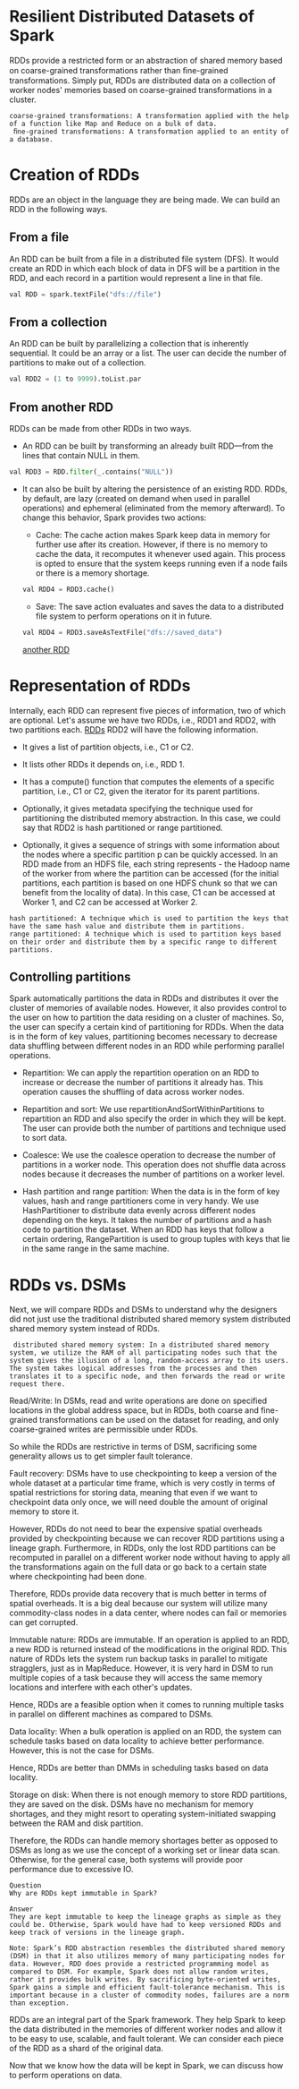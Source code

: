 # Resilient Distributed Datasets of Spark
RDDs provide a restricted form or an abstraction of shared memory based on coarse-grained transformations rather than ﬁne-grained transformations. Simply put, RDDs are distributed data on a collection of worker nodes' memories based on coarse-grained transformations in a cluster.
```
coarse-grained transformations: A transformation applied with the help of a function like Map and Reduce on a bulk of data.
 ﬁne-grained transformations: A transformation applied to an entity of a database.
```

# Creation of RDDs
RDDs are an object in the language they are being made. We can build an RDD in the following ways.

## From a file
An RDD can be built from a file in a distributed file system (DFS). It would create an RDD in which each block of data in DFS will be a partition in the RDD, and each record in a partition would represent a line in that file.
```python
val RDD = spark.textFile("dfs://file")
```
## From a collection
An RDD can be built by parallelizing a collection that is inherently sequential. It could be an array or a list. The user can decide the number of partitions to make out of a collection.
```python
val RDD2 = (1 to 9999).toList.par
```

## From another RDD
RDDs can be made from other RDDs in two ways.

- An RDD can be built by transforming an already built RDD––from the lines that contain NULL in them.
```python
val RDD3 = RDD.filter(_.contains("NULL"))
```
- It can also be built by altering the persistence of an existing RDD. RDDs, by default, are lazy (created on demand when used in parallel operations) and ephemeral (eliminated from the memory afterward). To change this behavior, Spark provides two actions:

    - Cache: The cache action makes Spark keep data in memory for further use after its creation. However, if there is no memory to cache the data, it recomputes it whenever used again. This process is opted to ensure that the system keeps running even if a node fails or there is a memory shortage.
    ```python
    val RDD4 = RDD3.cache()
    ```
    - Save: The save action evaluates and saves the data to a distributed file system to perform operations on it in future.
    ```python
    val RDD4 = RDD3.saveAsTextFile("dfs://saved_data")
    ```
    [another RDD](./rdd)
# Representation of RDDs
Internally, each RDD can represent five pieces of information, two of which are optional. Let's assume we have two RDDs, i.e., RDD1 and RDD2, with two partitions each.
[RDDs](./rdds.png)
RDD2 will have the following information.

- It gives a list of partition objects, i.e., C1 or C2.

- It lists other RDDs it depends on, i.e., RDD 1.

- It has a compute() function that computes the elements of a specific partition, i.e., C1 or C2, given the iterator for its parent partitions.

- Optionally, it gives metadata specifying the technique used for partitioning the distributed memory abstraction. In this case, we could say that RDD2 is hash partitioned or range partitioned.

- Optionally, it gives a sequence of strings with some information about the nodes where a specific partition p can be quickly accessed. In an RDD made from an HDFS file, each string represents - the Hadoop name of the worker from where the partition can be accessed (for the initial partitions, each partition is based on one HDFS chunk so that we can benefit from the locality of data). In this case, C1 can be accessed at Worker 1, and C2 can be accessed at Worker 2.

```
hash partitioned: A technique which is used to partition the keys that have the same hash value and distribute them in partitions.
range partitioned: A technique which is used to partition keys based on their order and distribute them by a specific range to different partitions.
```


## Controlling partitions
Spark automatically partitions the data in RDDs and distributes it over the cluster of memories of available nodes. However, it also provides control to the user on how to partition the data residing on a cluster of machines. So, the user can specify a certain kind of partitioning for RDDs. When the data is in the form of key values, partitioning becomes necessary to decrease data shuffling between different nodes in an RDD while performing parallel operations.

- Repartition: We can apply the repartition operation on an RDD to increase or decrease the number of partitions it already has. This operation causes the shuffling of data across worker nodes.

- Repartition and sort: We use repartitionAndSortWithinPartitions to repartition an RDD and also specify the order in which they will be kept. The user can provide both the number of partitions and technique used to sort data.

- Coalesce: We use the coalesce operation to decrease the number of partitions in a worker node. This operation does not shuffle data across nodes because it decreases the number of partitions on a worker level.

- Hash partition and range partition: When the data is in the form of key values, hash and range partitioners come in very handy. We use HashPartitioner to distribute data evenly across different nodes depending on the keys. It takes the number of partitions and a hash code to partition the dataset. When an RDD has keys that follow a certain ordering, RangePartition is used to group tuples with keys that lie in the same range in the same machine.


# RDDs vs. DSMs
Next, we will compare RDDs and DSMs to understand why the designers did not just use the traditional distributed shared memory system distributed shared memory system instead of RDDs.
```
 distributed shared memory system: In a distributed shared memory system, we utilize the RAM of all participating nodes such that the system gives the illusion of a long, random-access array to its users. The system takes logical addresses from the processes and then translates it to a specific node, and then forwards the read or write request there.
 ```


Read/Write: In DSMs, read and write operations are done on specified locations in the global address space, but in RDDs, both coarse and fine-grained transformations can be used on the dataset for reading, and only coarse-grained writes are permissible under RDDs.

So while the RDDs are restrictive in terms of DSM, sacrificing some generality allows us to get simpler fault tolerance.

Fault recovery: DSMs have to use checkpointing to keep a version of the whole dataset at a particular time frame, which is very costly in terms of spatial restrictions for storing data, meaning that even if we want to checkpoint data only once, we will need double the amount of original memory to store it.

However, RDDs do not need to bear the expensive spatial overheads provided by checkpointing because we can recover RDD partitions using a lineage graph. Furthermore, in RDDs, only the lost RDD partitions can be recomputed in parallel on a different worker node without having to apply all the transformations again on the full data or go back to a certain state where checkpointing had been done.

Therefore, RDDs provide data recovery that is much better in terms of spatial overheads. It is a big deal because our system will utilize many commodity-class nodes in a data center, where nodes can fail or memories can get corrupted.

Immutable nature: RDDs are immutable. If an operation is applied to an RDD, a new RDD is returned instead of the modifications in the original RDD. This nature of RDDs lets the system run backup tasks in parallel to mitigate stragglers, just as in MapReduce. However, it is very hard in DSM to run multiple copies of a task because they will access the same memory locations and interfere with each other's updates.

Hence, RDDs are a feasible option when it comes to running multiple tasks in parallel on different machines as compared to DSMs.

Data locality: When a bulk operation is applied on an RDD, the system can schedule tasks based on data locality to achieve better performance. However, this is not the case for DSMs.

Hence, RDDs are better than DMMs in scheduling tasks based on data locality.

Storage on disk: When there is not enough memory to store RDD partitions, they are saved on the disk. DSMs have no mechanism for memory shortages, and they might resort to operating system-initiated swapping between the RAM and disk partition.

Therefore, the RDDs can handle memory shortages better as opposed to DSMs as long as we use the concept of a working set or linear data scan. Otherwise, for the general case, both systems will provide poor performance due to excessive IO.

```
Question
Why are RDDs kept immutable in Spark?

Answer
They are kept immutable to keep the lineage graphs as simple as they could be. Otherwise, Spark would have had to keep versioned RDDs and keep track of versions in the lineage graph.
```

```
Note: Spark’s RDD abstraction resembles the distributed shared memory (DSM) in that it also utilizes memory of many participating nodes for data. However, RDD does provide a restricted programming model as compared to DSM. For example, Spark does not allow random writes, rather it provides bulk writes. By sacrificing byte-oriented writes, Spark gains a simple and efficient fault-tolerance mechanism. This is important because in a cluster of commodity nodes, failures are a norm than exception.
```

RDDs are an integral part of the Spark framework. They help Spark to keep the data distributed in the memories of different worker nodes and allow it to be easy to use, scalable, and fault tolerant. We can consider each piece of the RDD as a shard of the original data.

Now that we know how the data will be kept in Spark, we can discuss how to perform operations on data.
